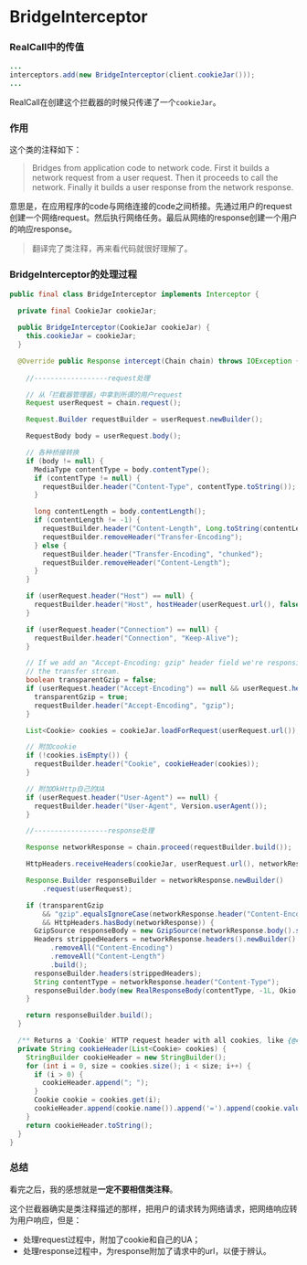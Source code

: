 # BridgeInterceptor


### RealCall中的传值

```java
...
interceptors.add(new BridgeInterceptor(client.cookieJar()));
...
```

RealCall在创建这个拦截器的时候只传递了一个`cookieJar`。

### 作用

这个类的注释如下：

>Bridges from application code to network code. First it builds a network request from a user request. Then it proceeds to call the network. Finally it builds a user response from the network response.

意思是，在应用程序的code与网络连接的code之间桥接。先通过用户的request创建一个网络request。然后执行网络任务。最后从网络的response创建一个用户的响应response。

>翻译完了类注释，再来看代码就很好理解了。

### BridgeInterceptor的处理过程

```java
public final class BridgeInterceptor implements Interceptor {
  
  private final CookieJar cookieJar;

  public BridgeInterceptor(CookieJar cookieJar) {
    this.cookieJar = cookieJar;
  }

  @Override public Response intercept(Chain chain) throws IOException {
    
    //------------------request处理

    // 从「拦截器管理器」中拿到所谓的用户request
    Request userRequest = chain.request();

    Request.Builder requestBuilder = userRequest.newBuilder();

    RequestBody body = userRequest.body();

    // 各种桥接转换
    if (body != null) {
      MediaType contentType = body.contentType();
      if (contentType != null) {
        requestBuilder.header("Content-Type", contentType.toString());
      }

      long contentLength = body.contentLength();
      if (contentLength != -1) {
        requestBuilder.header("Content-Length", Long.toString(contentLength));
        requestBuilder.removeHeader("Transfer-Encoding");
      } else {
        requestBuilder.header("Transfer-Encoding", "chunked");
        requestBuilder.removeHeader("Content-Length");
      }
    }

    if (userRequest.header("Host") == null) {
      requestBuilder.header("Host", hostHeader(userRequest.url(), false));
    }

    if (userRequest.header("Connection") == null) {
      requestBuilder.header("Connection", "Keep-Alive");
    }

    // If we add an "Accept-Encoding: gzip" header field we're responsible for also decompressing
    // the transfer stream.
    boolean transparentGzip = false;
    if (userRequest.header("Accept-Encoding") == null && userRequest.header("Range") == null) {
      transparentGzip = true;
      requestBuilder.header("Accept-Encoding", "gzip");
    }

    List<Cookie> cookies = cookieJar.loadForRequest(userRequest.url());

    // 附加cookie
    if (!cookies.isEmpty()) {
      requestBuilder.header("Cookie", cookieHeader(cookies));
    }

    // 附加OkHttp自己的UA
    if (userRequest.header("User-Agent") == null) {
      requestBuilder.header("User-Agent", Version.userAgent());
    }

    //------------------response处理

    Response networkResponse = chain.proceed(requestBuilder.build());

    HttpHeaders.receiveHeaders(cookieJar, userRequest.url(), networkResponse.headers());

    Response.Builder responseBuilder = networkResponse.newBuilder()
        .request(userRequest);

    if (transparentGzip
        && "gzip".equalsIgnoreCase(networkResponse.header("Content-Encoding"))
        && HttpHeaders.hasBody(networkResponse)) {
      GzipSource responseBody = new GzipSource(networkResponse.body().source());
      Headers strippedHeaders = networkResponse.headers().newBuilder()
          .removeAll("Content-Encoding")
          .removeAll("Content-Length")
          .build();
      responseBuilder.headers(strippedHeaders);
      String contentType = networkResponse.header("Content-Type");
      responseBuilder.body(new RealResponseBody(contentType, -1L, Okio.buffer(responseBody)));
    }

    return responseBuilder.build();
  }

  /** Returns a 'Cookie' HTTP request header with all cookies, like {@code a=b; c=d}. */
  private String cookieHeader(List<Cookie> cookies) {
    StringBuilder cookieHeader = new StringBuilder();
    for (int i = 0, size = cookies.size(); i < size; i++) {
      if (i > 0) {
        cookieHeader.append("; ");
      }
      Cookie cookie = cookies.get(i);
      cookieHeader.append(cookie.name()).append('=').append(cookie.value());
    }
    return cookieHeader.toString();
  }
}
```

### 总结

看完之后，我的感想就是**一定不要相信类注释**。

这个拦截器确实是类注释描述的那样，把用户的请求转为网络请求，把网络响应转为用户响应，但是：
  - 处理request过程中，附加了cookie和自己的UA；
  - 处理response过程中，为response附加了请求中的url，以便于辨认。
